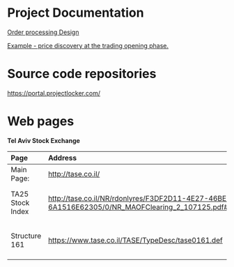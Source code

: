 # Project Documentation #

[Order processing Design](https://docs.google.com/Doc?docid=0AayEFxvqKq9OZGZya3Z6NmhfMXpoY3M4ZGNk&hl=en)

[Example - price discovery at the trading opening phase.](http://docs.google.com/Doc?docid=0AayEFxvqKq9OZGZya3Z6NmhfM2d0OTk0ZGRx&hl=en)


# Source code repositories #
https://portal.projectlocker.com/

# Web pages #
**Tel Aviv Stock Exchange**

|Page|Address|Description|
|:---|:------|:----------|
|Main Page:|http://tase.co.il/|  |
|TA25 Stock Index|http://tase.co.il/NR/rdonlyres/F3DF2D11-4E27-46BE-91B3-6A1516E62305/0/NR_MAOFClearing_2_107125.pdf#page=6|Detailed guide on pages ב-4 -- ב-9|
|Structure 161|https://www.tase.co.il/TASE/TypeDesc/tase0161.def|Weights of securities in indices (ASCII)|
